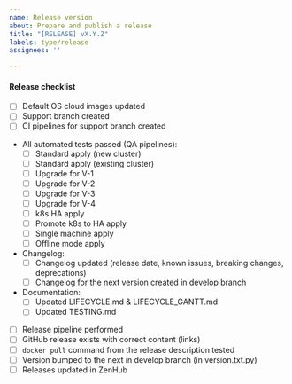 ```yaml
---
name: Release version
about: Prepare and publish a release
title: "[RELEASE] vX.Y.Z"
labels: type/release
assignees: ''

---
```


#### Release checklist

* [ ] Default OS cloud images updated
* [ ] Support branch created
* [ ] CI pipelines for support branch created
* All automated tests passed (QA pipelines):
  * [ ] Standard apply (new cluster)
  * [ ] Standard apply (existing cluster)
  * [ ] Upgrade for V-1
  * [ ] Upgrade for V-2
  * [ ] Upgrade for V-3
  * [ ] Upgrade for V-4
  * [ ] k8s HA apply
  * [ ] Promote k8s to HA apply
  * [ ] Single machine apply
  * [ ] Offline mode apply
* Changelog:
  * [ ] Changelog updated (release date, known issues, breaking changes, deprecations)
  * [ ] Changelog for the next version created in develop branch
* Documentation:
  * [ ] Updated LIFECYCLE.md & LIFECYCLE_GANTT.md
  * [ ] Updated TESTING.md
* [ ] Release pipeline performed
* [ ] GitHub release exists with correct content (links)
* [ ] `docker pull` command from the release description tested
* [ ] Version bumped to the next in develop branch (in version.txt.py)
* [ ] Releases updated in ZenHub
